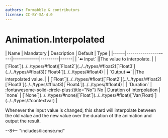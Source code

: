 ```yaml
---
authors: Formabble & contributors
license: CC-BY-SA-4.0
---
```



# Animation.Interpolated

<div class="sh-parameters" markdown="1">
| Name | Mandatory | Description | Default | Type |
|------|---------------------|-------------|---------|------|
| `⬅️ Input` ||The value to interpolate. | | [`Float`](../../types/#float)[`Float2`](../../types/#float2)[`Float3`](../../types/#float3)[`Float4`](../../types/#float4) |
| `Output ➡️` ||The interpolated value. | | [`Float`](../../types/#float)[`Float2`](../../types/#float2)[`Float3`](../../types/#float3)[`Float4`](../../types/#float4) |
| `Duration` | :fontawesome-solid-circle-plus:{title="No"} No  | Duration of interpolation | `none` | [`None`](../../types/#none)[`Float`](../../types/#float)[`Var(Float)`](../../types/#contextvar) |

</div>

Whenever the input value is changed, this shard will interpolate between the old value and the new value over the duration of the animation and output the result.

--8<-- "includes/license.md"

